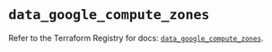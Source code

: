 # `data_google_compute_zones`

Refer to the Terraform Registry for docs: [`data_google_compute_zones`](https://registry.terraform.io/providers/hashicorp/google/6.43.0/docs/data-sources/compute_zones).
